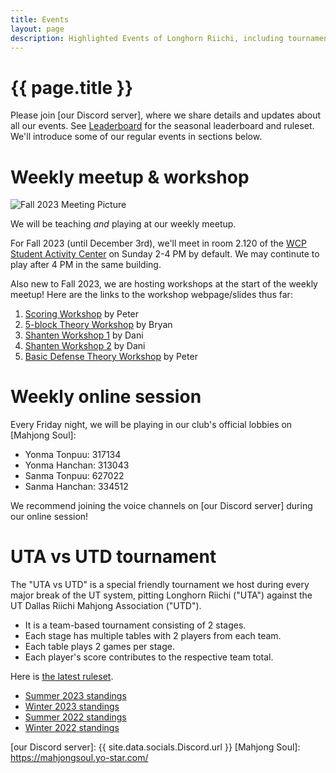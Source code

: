 ```yaml
---
title: Events
layout: page
description: Highlighted Events of Longhorn Riichi, including tournaments and weekly game sessions.
---
```


# {{ page.title }}

Please join [our Discord server], where we share details and updates about all our events. See [Leaderboard](/leaderboard/) for the seasonal leaderboard and ruleset. We'll introduce some of our regular events in sections below.

# Weekly meetup & workshop

![Fall 2023 Meeting Picture](https://lh3.googleusercontent.com/pw/AIL4fc-LX0Sc-h6LPLjBq3zDfJUPM8ZD9SVF5xD7oHRPK5JJ4PScxKu9cJcX8WXuhEjaWAFJ7UyoqWFLKHbGs7bQdamXHK5vH1JeTUCCl5Au70wHGTwnPzI=w700)

We will be teaching *and* playing at our weekly meetup.

For Fall 2023 (until December 3rd), we'll meet in room 2.120 of the [WCP Student Activity Center](https://goo.gl/maps/oQdE96JN4a3atbvZ7) on Sunday 2-4 PM by default. We may continute to play after 4 PM in the same building.

Also new to Fall 2023, we are hosting workshops at the start of the weekly meetup! Here are the links to the workshop webpage/slides thus far:

1. [Scoring Workshop](https://peterish.com/riichi-docs/workshop-scoring-hands) by Peter
2. [5-block Theory Workshop](https://docs.google.com/presentation/d/1saM1aYETWs1ToNofNnsXcZNlr-4bnIrv/edit?usp=share_link&ouid=103585935535825729481&rtpof=true&sd=true) by Bryan
3. [Shanten Workshop 1](https://docs.google.com/presentation/d/1nM2XCc7PPhpUsC8wN3cpaP1BGiWvnZm1/edit?usp=share_link&ouid=103585935535825729481&rtpof=true&sd=true) by Dani
4. [Shanten Workshop 2](https://docs.google.com/presentation/d/1gg1lRqaQGmkpR4O2pV2_hvai7yOIl1dD/edit?usp=share_link&ouid=103585935535825729481&rtpof=true&sd=true) by Dani
5. [Basic Defense Theory Workshop](https://docs.google.com/presentation/d/1NeuWSqlYFINtj9aDZmjAp0e4DgbZ7ksL3VSSj1GyxVo/edit?usp=sharing) by Peter


# Weekly online session

Every Friday night, we will be playing in our club's official lobbies on [Mahjong Soul]:
- Yonma Tonpuu: 317134
- Yonma Hanchan: 313043
- Sanma Tonpuu: 627022
- Sanma Hanchan: 334512

We recommend joining the voice channels on [our Discord server] during our online session!

# UTA vs UTD tournament

The "UTA vs UTD" is a special friendly tournament we host during every major break of the UT system, pitting Longhorn Riichi ("UTA") against the UT Dallas Riichi Mahjong Association ("UTD").
- It is a team-based tournament consisting of 2 stages.
- Each stage has multiple tables with 2 players from each team.
- Each table plays 2 games per stage.
- Each player's score contributes to the respective team total.

Here is [the latest ruleset](https://docs.google.com/document/d/1fEAlO2yt9cGMqz1cgdEfXbsNulxHll74D5h_M-hKnPU/edit?usp=sharing).
- [Summer 2023 standings](https://docs.google.com/spreadsheets/d/1rvsH9FQVwqV5IE5YJbBqVqPjCJsl6P7E376IQBg4_Pg/edit?usp=sharing)
- [Winter 2023 standings](https://docs.google.com/spreadsheets/d/1YK2B4Mv-31dtxCOUBQ0Ru6SlJ2d2nW8tydEtP77ErHk/edit?usp=sharing)
- [Summer 2022 standings](https://docs.google.com/spreadsheets/d/1Hz29vIqyktoETFbhjF4pEBodxBX01FwtF5uS8khSLbE/edit?usp=sharing)
- [Winter 2022 standings](https://docs.google.com/spreadsheets/d/165PUJBiv_ZmCp7N2iewhIBR4dnQgXHfNv-7j-IJnpAc/edit?usp=sharing)

[our Discord server]: {{ site.data.socials.Discord.url }}
[Mahjong Soul]: https://mahjongsoul.yo-star.com/
